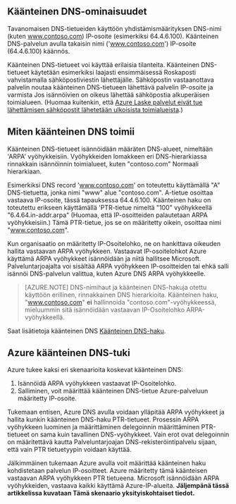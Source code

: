 ## <a name="what-is-reverse-dns"></a>Käänteinen DNS-ominaisuudet

Tavanomaisen DNS-tietueiden käyttöön yhdistämismäärityksen DNS-nimi (kuten www.contoso.com) IP-osoite (esimerkiksi 64.4.6.100).  Käänteinen DNS-palvelun avulla takaisin nimi ('www.contoso.com') IP-osoite (64.4.6.100) käännös.

Käänteinen DNS-tietueet voi käyttää erilaisia tilanteita. Käänteinen DNS-tietueet käytetään esimerkiksi laajasti ensimmäisessä Roskaposti vahvistamalla sähköpostiviestin lähettäjälle.  Sähköpostin vastaanottava palvelin noutaa käänteinen DNS-tietueen lähettävä palvelin IP-osoite ja varmista Jos isännöivien on oikeus lähettää sähköpostia alkuperäisen toimialueen. (Huomaa kuitenkin, että [Azure Laske palvelut eivät tue lähettämisen sähköpostit lähetetään ulkoisista toimialueista](https://blogs.msdn.microsoft.com/mast/2016/04/04/sending-e-mail-from-azure-compute-resource-to-external-domains/).)

## <a name="how-reverse-dns-works"></a>Miten käänteinen DNS toimii

Käänteinen DNS-tietueet isännöidään määräten DNS-alueet, nimeltään 'ARPA' vyöhykkeisiin.  Vyöhykkeiden lomakkeen eri DNS-hierarkiassa rinnakkain isännöinnin toimialueet, kuten "contoso.com" Normaali hierarkiaan.

Esimerkiksi DNS record 'www.contoso.com' on toteutettu käyttämällä "A" DNS-tietuetta, jonka nimi "www" alue "contoso.com".  A-tietue osoittaa vastaava IP-osoite, tässä tapauksessa 64.4.6.100.  Käänteinen haku on toteutettu erikseen käyttämällä 'PTR-tietue nimeltä "100" vyöhykkeellä "6.4.64.in-addr.arpa" (Huomaa, että IP-osoitteiden palautetaan ARPA vyöhykkeisiin.)  Tämä PTR-tietue, jos se on määritetty oikein, osoittaa nimi "www.contoso.com".

Kun organisaatio on määritetty IP-Osoitelohko, ne on hankittava oikeuden hallita vastaavan ARPA vyöhykkeen. Vastaavat IP-osoitelohkot Azure käyttämä ARPA vyöhykkeet isännöidään ja niitä hallitsee Microsoft. Palveluntarjoajalta voi sisältää ARPA vyöhykkeen IP-osoitteiden tai ehkä salli isännöi DNS-palvelun valittua, kuten Azure DNS ARPA vyöhykkeelle.

>[AZURE.NOTE] DNS-nimihaut ja käänteinen DNS-hakuja otettu käyttöön erillinen, rinnakkainen DNS hierarkioita. Käänteinen haku, "www.contoso.com" **ei** hallinnoida "contoso.com"-vyöhykkeessä, mieluummin sitä isännöidään vastaavan IP-Osoitelohko ARPA-vyöhykkeellä.

Saat lisätietoja käänteinen DNS [Käänteinen DNS-haku](http://en.wikipedia.org/wiki/Reverse_DNS_lookup).

## <a name="azure-support-for-reverse-dns"></a>Azure käänteinen DNS-tuki

Azure tukee kaksi eri skenaarioita koskevat käänteinen DNS:

1. Isännöidä ARPA vyöhykkeen vastaavat IP-Osoitelohko.
2. Salliminen, voit määrittää käänteinen DNS-tietue Azure-palveluun määritetty IP-osoite.

Tukemaan entisen, Azure DNS avulla voidaan ylläpitää ARPA vyöhykkeet ja hallita kunkin käänteinen DNS-haku PTR-tietueet.  Prosessin ARPA vyöhykkeen luominen ja määrittäminen delegoinnin määrittäminen PTR-tietueet on sama kuin tavallinen DNS-vyöhykkeet.  Vain erot ovat delegoinnin on määritettävä kautta Palveluntarjoajan DNS-rekisteröintipalvelu sijaan, että vain PTR tietuetyypin voidaan käyttää.

Jälkimmäinen tukemaan Azure avulla voit määrittää käänteinen haku kohdistetaan palvelun IP-osoitteet.  Azure määritetty tämä käänteisen vastaavan ARPA vyöhykkeen PTR tietueena.  Microsoft isännöidään ARPA vyöhykkeiden, vastaava kaikki käyttämä Azure-IP-alueita. **Jäljempänä tässä artikkelissa kuvataan Tämä skenaario yksityiskohtaiset tiedot.**
